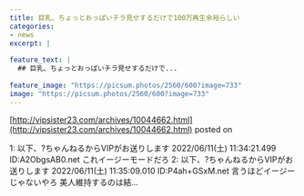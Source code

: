 ```yaml
---
title: 巨乳、ちょっとおっぱいチラ見せするだけで100万再生余裕らしい
categories:
- news
excerpt: |
  
feature_text: |
  ## 巨乳、ちょっとおっぱいチラ見せするだけで...
  
feature_image: "https://picsum.photos/2560/600?image=733"
image: "https://picsum.photos/2560/600?image=733"
---
```


[http://vipsister23.com/archives/10044662.html](http://vipsister23.com/archives/10044662.html)
posted on 

<!--more-->

1: 以下、?ちゃんねるからVIPがお送りします 2022/06/11(土) 11:34:21.499 ID:A2ObgsAB0.net これイージーモードだろ 2: 以下、?ちゃんねるからVIPがお送りします 2022/06/11(土) 11:35:09.010 ID:P4ah+GSxM.net 言うほどイージーじゃないやろ 美人維持するのは結...
